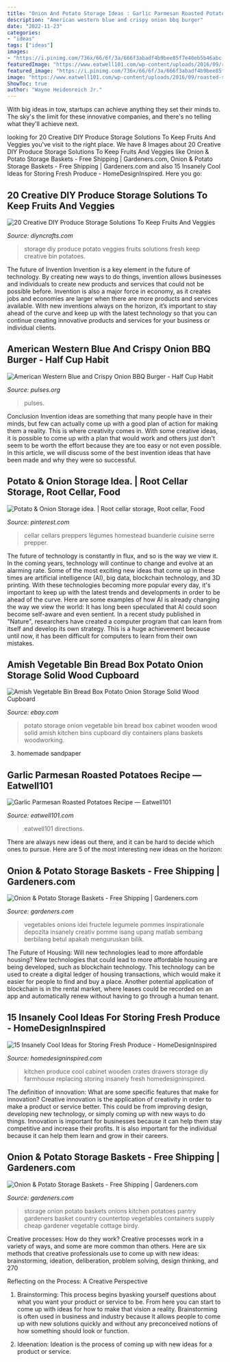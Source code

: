 ```yaml
---
title: "Onion And Potato Storage Ideas : Garlic Parmesan Roasted Potatoes Recipe — Eatwell101"
description: "American western blue and crispy onion bbq burger"
date: "2022-11-23"
categories:
- "ideas"
tags: ["ideas"]
images:
- "https://i.pinimg.com/736x/66/6f/3a/666f3abadf4b9bee85f7e40eb5b46abc--storage-bins-storage-ideas.jpg"
featuredImage: "https://www.eatwell101.com/wp-content/uploads/2016/09/roasted-sweet-potatoes-recipe.jpg"
featured_image: "https://i.pinimg.com/736x/66/6f/3a/666f3abadf4b9bee85f7e40eb5b46abc--storage-bins-storage-ideas.jpg"
image: "https://www.eatwell101.com/wp-content/uploads/2016/09/roasted-sweet-potatoes-recipe.jpg"
ShowToc: true
author: "Wayne Heidenreich Jr."
---
```



With big ideas in tow, startups can achieve anything they set their minds to. The sky's the limit for these innovative companies, and there's no telling what they'll achieve next.

	

		
looking for 20 Creative DIY Produce Storage Solutions To Keep Fruits And Veggies you've visit to the right place. We have 8 Images about 20 Creative DIY Produce Storage Solutions To Keep Fruits And Veggies like Onion &amp; Potato Storage Baskets - Free Shipping | Gardeners.com, Onion &amp; Potato Storage Baskets - Free Shipping | Gardeners.com and also 15 Insanely Cool Ideas for Storing Fresh Produce - HomeDesignInspired. Here you go:
		
    
## 20 Creative DIY Produce Storage Solutions To Keep Fruits And Veggies

<img loading=lazy src="https://www.diyncrafts.com/wp-content/uploads/2018/04/2-barrel.jpg" onerror="this.onerror=null;this.src='https://tse4.mm.bing.net/th?id=OIP.0Fm_NznCXp4dLTBXTID7GwHaJ4&amp;pid=15.1';" alt="20 Creative DIY Produce Storage Solutions To Keep Fruits And Veggies">

_Source: diyncrafts.com_

>storage diy produce potato veggies fruits solutions fresh keep creative bin potatoes. 

	

The future of Invention
Invention is a key element in the future of technology. By creating new ways to do things, invention allows businesses and individuals to create new products and services that could not be possible before. Invention is also a major force in economy, as it creates jobs and economies are larger when there are more products and services available. With new inventions always on the horizon, it’s important to stay ahead of the curve and keep up with the latest technology so that you can continue creating innovative products and services for your business or individual clients.

    
## American Western Blue And Crispy Onion BBQ Burger - Half Cup Habit

<img loading=lazy src="https://pulses.org/us/wp-content/uploads/2020/05/DSCF4822-scaled.jpg" onerror="this.onerror=null;this.src='https://tse1.mm.bing.net/th?id=OIP.j1IE_oGvpwIDxasNCYq7WwHaE8&amp;pid=15.1';" alt="American Western Blue and Crispy Onion BBQ Burger - Half Cup Habit">

_Source: pulses.org_

>pulses. 

	

Conclusion
Invention ideas are something that many people have in their minds, but few can actually come up with a good plan of action for making them a reality. This is where creativity comes in. With some creative ideas, it is possible to come up with a plan that would work and others just don't seem to be worth the effort because they are too easy or not even possible. In this article, we will discuss some of the best invention ideas that have been made and why they were so successful.

    
## Potato &amp; Onion Storage Idea. | Root Cellar Storage, Root Cellar, Food

<img loading=lazy src="https://i.pinimg.com/736x/66/6f/3a/666f3abadf4b9bee85f7e40eb5b46abc--storage-bins-storage-ideas.jpg" onerror="this.onerror=null;this.src='https://tse1.mm.bing.net/th?id=OIP.-84UNqGyjuTsVo0vzJV0jAHaJj&amp;pid=15.1';" alt="Potato &amp; Onion Storage idea. | Root cellar storage, Root cellar, Food">

_Source: pinterest.com_

>cellar cellars preppers légumes homestead buanderie cuisine serre prepper. 

	

The future of technology is constantly in flux, and so is the way we view it.
In the coming years, technology will continue to change and evolve at an alarming rate. Some of the most exciting new ideas that come up in these times are artificial intelligence (AI), big data, blockchain technology, and 3D printing. With these technologies becoming more popular every day, it's important to keep up with the latest trends and developments in order to be ahead of the curve. Here are some examples of how AI is already changing the way we view the world: 
It has long been speculated that AI could soon become self-aware and even sentient. In a recent study published in "Nature", researchers have created a computer program that can learn from itself and develop its own strategy. This is a huge achievement because until now, it has been difficult for computers to learn from their own mistakes.

    
## Amish Vegetable Bin Bread Box Potato Onion Storage Solid Wood Cupboard

<img loading=lazy src="http://i.ebayimg.com/images/i/120969917907-0-1/s-l1000.jpg" onerror="this.onerror=null;this.src='https://tse3.mm.bing.net/th?id=OIP.BDv9doS_kFwmEmBAd6wJAQHaKU&amp;pid=15.1';" alt="Amish Vegetable Bin Bread Box Potato Onion Storage Solid Wood Cupboard">

_Source: ebay.com_

>potato storage onion vegetable bin bread box cabinet wooden wood solid amish kitchen bins cupboard diy containers plans baskets woodworking. 

	

3. homemade sandpaper

    
## Garlic Parmesan Roasted Potatoes Recipe — Eatwell101

<img loading=lazy src="https://www.eatwell101.com/wp-content/uploads/2016/09/roasted-sweet-potatoes-recipe.jpg" onerror="this.onerror=null;this.src='https://tse2.mm.bing.net/th?id=OIP.Nf9kFEMQa0TZTyxcZobZsgHaLH&amp;pid=15.1';" alt="Garlic Parmesan Roasted Potatoes Recipe — Eatwell101">

_Source: eatwell101.com_

>eatwell101 directions. 

	

There are always new ideas out there, and it can be hard to decide which ones to pursue. Here are 5 of the most interesting new ideas on the horizon: 

    
## Onion &amp; Potato Storage Baskets - Free Shipping | Gardeners.com

<img loading=lazy src="https://www.gardeners.com/dw/image/v2/AABF_PRD/on/demandware.static/-/Sites-GSC_Products/default/dwfb2e392d/Products/GS38131_01.jpg?sw=840&amp;sh=1120&amp;sm=fit" onerror="this.onerror=null;this.src='https://tse1.mm.bing.net/th?id=OIP.7nUvaepdegNAF6EhYNhyjwHaLG&amp;pid=15.1';" alt="Onion &amp; Potato Storage Baskets - Free Shipping | Gardeners.com">

_Source: gardeners.com_

>vegetables onions idei fructele legumele pommes inspirationale depozita insanely creativ pomme isang upang matlab sembang berbilang betul apakah menguruskan bilik. 

	

The Future of Housing: Will new technologies lead to more affordable housing?
New technologies that could lead to more affordable housing are being developed, such as blockchain technology. This technology can be used to create a digital ledger of housing transactions, which would make it easier for people to find and buy a place. Another potential application of blockchain is in the rental market, where leases could be recorded on an app and automatically renew without having to go through a human tenant.

    
## 15 Insanely Cool Ideas For Storing Fresh Produce - HomeDesignInspired

<img loading=lazy src="http://www.homedesigninspired.com/wp-content/uploads/2017/08/diy-kitchen-produce-storage-6.jpg" onerror="this.onerror=null;this.src='https://tse1.mm.bing.net/th?id=OIP.YmQ4CbZdp9z6H1XFVp4UcAHaQ4&amp;pid=15.1';" alt="15 Insanely Cool Ideas for Storing Fresh Produce - HomeDesignInspired">

_Source: homedesigninspired.com_

>kitchen produce cool cabinet wooden crates drawers storage diy farmhouse replacing storing insanely fresh homedesigninspired. 

	

The definition of innovation: What are some specific features that make for innovation?
Creative innovation is the application of creativity in order to make a product or service better. This could be from improving design, developing new technology, or simply coming up with new ways to do things. Innovation is important for businesses because it can help them stay competitive and increase their profits. It is also important for the individual because it can help them learn and grow in their careers.

    
## Onion &amp; Potato Storage Baskets - Free Shipping | Gardeners.com

<img loading=lazy src="https://www.gardeners.com/dw/image/v2/AABF_PRD/on/demandware.static/-/Sites-GSC_Products/default/dw0460d1f4/Products/GS38131_04.jpg?sw=840&amp;sh=1120&amp;sm=fit" onerror="this.onerror=null;this.src='https://tse2.mm.bing.net/th?id=OIP.jHX7nEUcJNkl-ofcGATHCwHaLF&amp;pid=15.1';" alt="Onion &amp; Potato Storage Baskets - Free Shipping | Gardeners.com">

_Source: gardeners.com_

>storage onion potato baskets onions kitchen potatoes pantry gardeners basket country countertop vegetables containers supply cheap gardener vegetable cottage birdy. 

	

Creative processes: How do they work?
Creative processes work in a variety of ways, and some are more common than others. Here are six methods that creative professionals use to come up with new ideas: brainstorming, ideation, deliberation, problem solving, design thinking, and 270

Reflecting on the Process: A Creative Perspective

1. Brainstorming: This process begins byasking yourself questions about what you want your product or service to be. From here you can start to come up with ideas for how to make that vision a reality. Brainstorming is often used in business and industry because it allows people to come up with new solutions quickly and without any preconceived notions of how something should look or function.

2. Ideenation: Ideation is the process of coming up with new ideas for a product or service.

